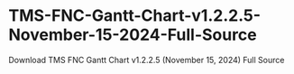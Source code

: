 # TMS-FNC-Gantt-Chart-v1.2.2.5-November-15-2024-Full-Source
Download TMS FNC Gantt Chart v1.2.2.5 (November 15, 2024) Full Source
